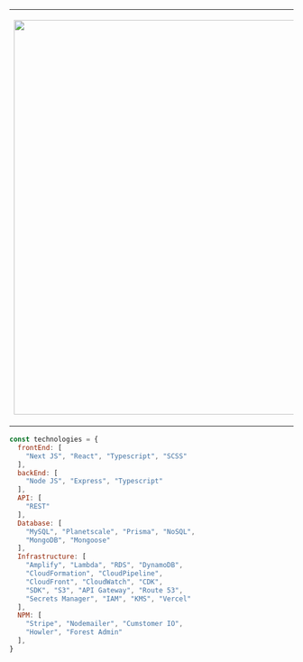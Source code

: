 <table>
  <tr>
    <td width="700">
 
<img width="700" src="https://64.media.tumblr.com/90d447fad5955852bb4b654211b90f0a/tumblr_n24o91zhK01s0t69oo1_500.gifv"></img>

  </td>
  <td valign="top" width="700">
    <br />

  <p>♥️ ♥️ ♥️&nbsp;"typing on a keyboard feels like moving a mountain with my heart"</p>
<a href="https://taylorlaughl.in">portfolio</a>

  </td>
  </tr>
</table>


```javascript
const technologies = {
  frontEnd: [
    "Next JS", "React", "Typescript", "SCSS"
  ],
  backEnd: [
    "Node JS", "Express", "Typescript"
  ],
  API: [
    "REST"
  ],
  Database: [
    "MySQL", "Planetscale", "Prisma", "NoSQL",
    "MongoDB", "Mongoose" 
  ],
  Infrastructure: [
    "Amplify", "Lambda", "RDS", "DynamoDB",
    "CloudFormation", "CloudPipeline",
    "CloudFront", "CloudWatch", "CDK",
    "SDK", "S3", "API Gateway", "Route 53",
    "Secrets Manager", "IAM", "KMS", "Vercel"
  ],
  NPM: [
    "Stripe", "Nodemailer", "Cumstomer IO",
    "Howler", "Forest Admin"
  ], 
}
```
